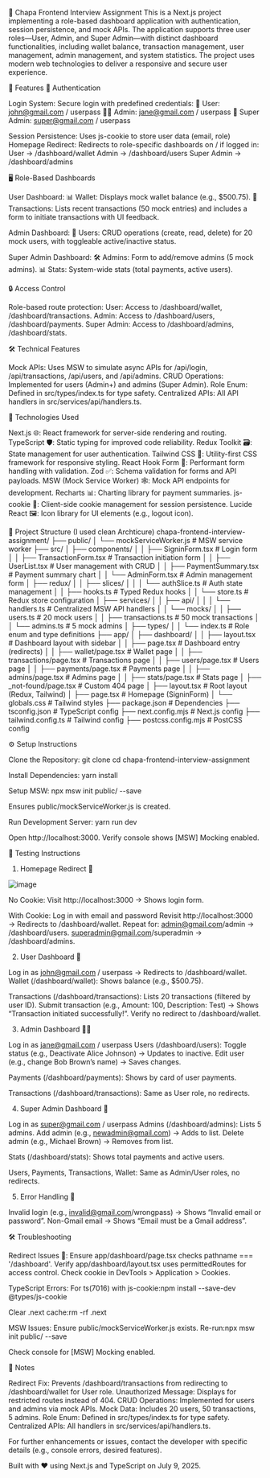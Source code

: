 🌟 Chapa Frontend Interview Assignment
This is a Next.js project implementing a role-based dashboard application with authentication, session persistence, and mock APIs. The application supports three user roles—User, Admin, and Super Admin—with distinct dashboard functionalities, including wallet balance, transaction management, user management, admin management, and system statistics. The project uses modern web technologies to deliver a responsive and secure user experience.

🚀 Features
🔐 Authentication


Login System: Secure login with predefined credentials:
🧑 User: john@gmail.com / userpass
👨‍💼 Admin: jane@gmail.com / userpass
👑 Super Admin: super@gmail.com / userpass




Session Persistence: Uses js-cookie to store user data (email, role) 
Homepage Redirect: Redirects to role-specific dashboards on / if logged in:
User → /dashboard/wallet
Admin → /dashboard/users
Super Admin → /dashboard/admins



🖥️ Role-Based Dashboards

User Dashboard:
📊 Wallet: Displays mock wallet balance (e.g., $500.75).
📜 Transactions: Lists recent transactions (50 mock entries) and includes a form to initiate transactions with UI feedback.


Admin Dashboard:
👥 Users: CRUD operations (create, read, delete) for 20 mock users, with toggleable active/inactive status.


Super Admin Dashboard:
🛠️ Admins: Form to add/remove admins (5 mock admins).
📊 Stats: System-wide stats (total payments, active users).



🔒 Access Control

Role-based route protection:
User: Access to /dashboard/wallet, /dashboard/transactions.
Admin: Access to  /dashboard/users, /dashboard/payments.
Super Admin: Access to   /dashboard/admins, /dashboard/stats.


🛠️ Technical Features

Mock APIs: Uses MSW to simulate async APIs for /api/login, /api/transactions, /api/users, and /api/admins.
CRUD Operations: Implemented for users (Admin+) and admins (Super Admin).
Role Enum: Defined in src/types/index.ts for type safety.
Centralized APIs: All API handlers in src/services/api/handlers.ts.


🧰 Technologies Used

Next.js 🌐: React framework for server-side rendering and routing.
TypeScript 🛡️: Static typing for improved code reliability.
Redux Toolkit 🗃️: State management for user authentication.
Tailwind CSS 🎨: Utility-first CSS framework for responsive styling.
React Hook Form 📝: Performant form handling with validation.
Zod ✅: Schema validation for forms and API payloads.
MSW (Mock Service Worker) 🕸️: Mock API endpoints for development.
Recharts 📊: Charting library for payment summaries.
js-cookie 🍪: Client-side cookie management for session persistence.
Lucide React 🖼️: Icon library for UI elements (e.g., logout icon).


📂 Project Structure (I used clean Archticure)
chapa-frontend-interview-assignment/
├── public/
│   └── mockServiceWorker.js       # MSW service worker
├── src/
│   ├── components/
│   │   ├── SigninForm.tsx         # Login form
│   │   ├── TransactionForm.tsx    # Transaction initiation form
│   │   ├── UserList.tsx           # User management with CRUD
│   │   ├── PaymentSummary.tsx     # Payment summary chart
│   │   └── AdminForm.tsx          # Admin management form
│   ├── redux/
│   │   ├── slices/
│   │   │   └── authSlice.ts       # Auth state management
│   │   ├── hooks.ts               # Typed Redux hooks
│   │   └── store.ts               # Redux store configuration
│   ├── services/
│   │   ├── api/
│   │   │   └── handlers.ts        # Centralized MSW API handlers
│   │   └── mocks/
│   │       ├── users.ts           # 20 mock users
│   │       ├── transactions.ts    # 50 mock transactions
│   │       └── admins.ts          # 5 mock admins
│   ├── types/
│   │   └── index.ts               # Role enum and type definitions
├── app/
│   ├── dashboard/
│   │   ├── layout.tsx             # Dashboard layout with sidebar
│   │   ├── page.tsx               # Dashboard entry (redirects)
│   │   ├── wallet/page.tsx        # Wallet page
│   │   ├── transactions/page.tsx  # Transactions page
│   │   ├── users/page.tsx         # Users page
│   │   ├── payments/page.tsx      # Payments page
│   │   ├── admins/page.tsx        # Admins page
│   │   ├── stats/page.tsx         # Stats page
│   ├── _not-found/page.tsx        # Custom 404 page
│   ├── layout.tsx                 # Root layout (Redux, Tailwind)
│   ├── page.tsx                   # Homepage (SigninForm)
│   └── globals.css                # Tailwind styles
├── package.json                   # Dependencies
├── tsconfig.json                  # TypeScript config
├── next.config.mjs                # Next.js config
├── tailwind.config.ts             # Tailwind config
├── postcss.config.mjs             # PostCSS config


⚙️ Setup Instructions

Clone the Repository:
git clone <repository-url>
cd chapa-frontend-interview-assignment


Install Dependencies:
yarn install


Setup MSW:
npx msw init public/ --save


Ensures public/mockServiceWorker.js is created.


Run Development Server:
yarn run dev


Open http://localhost:3000.
Verify console shows [MSW] Mocking enabled.




🧪 Testing Instructions
1. Homepage Redirect 🔗

![image](https://github.com/user-attachments/assets/ab370f31-4925-494f-9c04-96fc92d2b78f)


No Cookie:
Visit http://localhost:3000 → Shows login form.


With Cookie:
Log in with  email and password
Revisit http://localhost:3000 → Redirects to /dashboard/wallet.
Repeat for:
admin@gmail.com/admin → /dashboard/users.
superadmin@gmail.com/superadmin → /dashboard/admins.





2. User Dashboard 🧑

Log in as john@gmail.com / userpass → Redirects to /dashboard/wallet.
Wallet (/dashboard/wallet):
Shows balance (e.g., $500.75).


Transactions (/dashboard/transactions):
Lists 20 transactions (filtered by user ID).
Submit transaction (e.g., Amount: 100, Description: Test) → Shows “Transaction initiated successfully!”.
Verify no redirect to /dashboard/wallet.





3. Admin Dashboard 👨‍💼

Log in as   jane@gmail.com / userpass
Users (/dashboard/users):
Toggle status (e.g., Deactivate Alice Johnson) → Updates to inactive.
Edit user (e.g., change Bob Brown’s name) → Saves changes.


Payments (/dashboard/payments):
Shows by card of user payments.


Transactions (/dashboard/transactions):
Same as User role, no redirects.





4. Super Admin Dashboard 👑

Log in as super@gmail.com / userpass
Admins (/dashboard/admins):
Lists 5 admins.
Add admin (e.g., newadmin@gmail.com) → Adds to list.
Delete admin (e.g., Michael Brown) → Removes from list.


Stats (/dashboard/stats):
Shows total payments and active users.


Users, Payments, Transactions, Wallet:
Same as Admin/User roles, no redirects.



5. Error Handling 🚨

Invalid login (e.g., invalid@gmail.com/wrongpass) → Shows “Invalid email or password”.
Non-Gmail email → Shows “Email must be a Gmail address”.


🛠️ Troubleshooting

Redirect Issues 🚫:
Ensure app/dashboard/page.tsx checks pathname === '/dashboard'.
Verify app/dashboard/layout.tsx uses permittedRoutes for access control.
Check cookie in DevTools > Application > Cookies.



TypeScript Errors:
For ts(7016) with js-cookie:npm install --save-dev @types/js-cookie


Clear .next cache:rm -rf .next


MSW Issues:
Ensure public/mockServiceWorker.js exists.
Re-run:npx msw init public/ --save


Check console for [MSW] Mocking enabled.




📝 Notes

Redirect Fix: Prevents /dashboard/transactions from redirecting to /dashboard/wallet for User role.
Unauthorized Message: Displays for restricted routes instead of 404.
CRUD Operations: Implemented for users and admins via mock APIs.
Mock Data: Includes 20 users, 50 transactions, 5 admins.
Role Enum: Defined in src/types/index.ts for type safety.
Centralized APIs: All handlers in src/services/api/handlers.ts.

For further enhancements or issues, contact the developer with specific details (e.g., console errors, desired features).


Built with ❤️ using Next.js and TypeScript on July 9, 2025.
